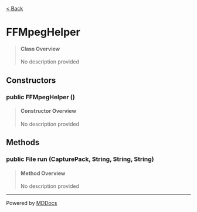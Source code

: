 [< Back](..)
# FFMpegHelper #
>#### Class Overview ####
>No description provided
## Constructors ##
### public FFMpegHelper () ###
>#### Constructor Overview ####
>No description provided
>
## Methods ##
### public File run (CapturePack, String, String, String) ###
>#### Method Overview ####
>No description provided
>

---
Powered by [MDDocs](https://github.com/VRCube/MDDocs)